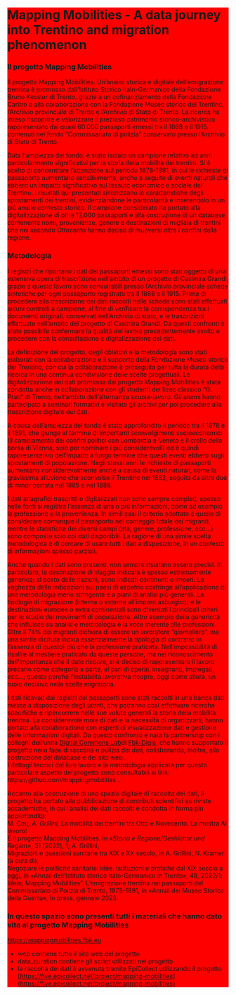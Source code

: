 <div style="background-color: red">
  
#  Mapping Mobilities  - A data journey into Trentino and migration phenomenon


<h3>Il progetto Mapping Mobilities</h3>
                <p text-align: justify;>Il progetto Mapping Mobilities. Un’analisi storica e digitale dell’emigrazione trentina è promosso dall'Istituto Storico Italo-Germanico della Fondazione Bruno Kessler di Trento, grazie a un cofinanziamento della Fondazione Caritro e alla collaborazione con la Fondazione Museo storico del Trentino, l’Archivio provinciale di Trento e l’Archivio di Stato di Trento. La ricerca ha inteso riscoprire e valorizzare il prezioso patrimonio storico-archivistico rappresentato dai quasi 60.000 passaporti emessi tra il 1868 e il 1915, contenuti nel fondo “Commissariato di polizia” conservato presso l’Archivio di Stato di Trento.</p>
<p>Data l'ampiezza del fondo, è stato isolato un campione relativo ad anni particolarmente significativi per la storia della mobilità dei trentini. Si è scelto di concentrare l’attenzione sul periodo 1878-1891, in cui le richieste di passaporto aumentano sensibilmente, anche a seguito di eventi naturali che ebbero un impatto significativo sul tessuto economico e sociale del Trentino. I risultati qui presentati sintetizzano le caratteristiche degli spostamenti dei trentini, evidenziandone le particolarità e inserendolo in un più ampio contesto storico. Il campione considerato ha portato alla digitalizzazione di oltre 12.000 passaporti e alla costruzione di un database contenente nomi, provenienze, genere e destinazioni di migliaia di trentini che nel secondo Ottocento hanno deciso di muoversi oltre i confini della regione.</p>
                  

<h3>Metodologia</h3>
<p text-align: justify;>
I registri che riportano i dati dei passaporti emessi sono stati oggetto di una estensiva opera di trascrizione nell’ambito di un progetto di Casimira Grandi, grazie a questo lavoro sono consultabili presso l’Archivio provinciale schede sintetiche per ogni passaporto registrato tra il 1868 e il 1915. Prima di procedere alla trascrizione dei dati raccolti nelle schede sono stati effettuati alcuni controlli a campione, al fine di verificare la corrispondenza tra i documenti originali, conservati nell’Archivio di stato, e le trascrizioni effettuate nell’ambito del progetto di Casimira Grandi. Da questi confronti è stato possibile confermare la qualità del lavoro precedentemente svolto e procedere con la consultazione e digitalizzazione dei dati.</p>
<p text-align: justify;>La definizione del progetto, degli obiettivi e la metodologia sono stati elaborati con la collaborazione e il supporto della Fondazione Museo storico del Trentino, con cui la collaborazione è proseguita per tutta la durata della ricerca in una continua condivisione delle scelte progettuali. La digitalizzazione dei dati promossa dal progetto Mapping Mobilities è stata condotta anche in collaborazione con gli studenti del liceo classico “G. Prati” di Trento, nell’ambito dell’alternanza scuola-lavoro. Gli alunni hanno partecipato a seminari formativi e visitato gli archivi per poi procedere alla trascrizione digitale dei dati.
</p>
<p text-align: justify;>A causa dell’ampiezza del fondo è stato approfondito il periodo tra il 1878 e il 1891, che giunge al termine di importanti sconvolgimenti socioeconomici (il cambiamento dei confini politici con Lombardia e Veneto e il crollo della borsa di Vienna, solo per nominare i più considerevoli) ed è quindi rappresentativo dell’impatto a lungo termine che questi eventi ebbero sugli spostamenti di popolazione. Negli stessi anni le richieste di passaporti aumentano considerevolmente anche a causa di eventi naturali, come la gravissima alluvione che sconvolse il Trentino nel 1882, seguita da altre due di minor portata nel 1885 e nel 1888.
</p><p>
I dati anagrafici trascritti e digitalizzati non sono sempre completi; spesso nelle fonti si registra l’assenza di una o più informazioni, come ad esempio la professione o la provenienza. In simili casi il criterio adottato è quello di considerare comunque il passaporto nel conteggio totale dei migranti, mentre le statistiche dei diversi campi  (età, genere, professione, ecc…) sono composte solo coi dati disponibili. La ragione di una simile scelta metodologica è di cercare di usare tutti i dati a disposizione, in un contesto di informazioni spesso parziali.  </p><p>
  Anche quando i dati sono presenti, non sempre risultano essere precisi. In particolare, la destinazione di viaggio indicata è spesso estremamente generica; al posto delle nazioni, sono indicati continenti o imperi. La vaghezza delle indicazioni sui paesi di espatrio costringe all’applicazione di una metodologia meno stringente e a piani di analisi più generali. La tipologia di migrazione (interna o esterna all’impero asburgico) e le destinazioni europee o extra continentali sono diventati i principali criteri per lo studio dei movimenti di popolazione. Altro esempio della genericità che influisce su analisi e metodologia è la voce inerente alle professioni. Oltre il 74% dei migranti dichiara di essere un lavoratore “giornaliero”, ma una simile dicitura indica essenzialmente la tipologia di contratto (o l’assenza di questo) più che la professione praticata. Nell’impossibilità di risalire al mestiere praticato da queste persone, ma nel riconoscimento dell’importanza che il dato ricopre, si è deciso di rappresentare il lavoro precario come categoria a parte, al pari di operai, insegnanti, impiegati, ecc…; questo perché l’instabilità lavorativa ricopre, oggi come allora, un ruolo decisivo nella scelta migratoria.
  </p>
<p text-align: justify;>I dati ricavati dai registri dei passaporti sono stati raccolti in una banca dati messa a disposizione degli utenti, che potranno così effettuare ricerche specifiche e ripercorrere nelle sue volute generali la storia della mobilità trentina. La considerevole mole di dati e la necessità di organizzarli, hanno portato alla collaborazione con esperti di visualizzazione dati e gestione delle informazioni digitali. Da questo confronto è nata la partnership con i colleghi dell’unità <a href="https://dcl.fbk.eu">Digital Commons Lab</a>di <a href="https://digis.fbk.eu">Fbk-Digis</a>, che hanno supportato il progetto nella fase di raccolta e pulizia dei dati, collaborando, inoltre, alla costruzione del database e del sito web.<br/>I dettagli tecnici del loro lavoro e la metodologia applicata per questo particolare aspetto del progetto sono consultabili al link: https://github.com/mappingmobilities .
</p>
<p text-align: justify;>Accanto alla costruzione di uno spazio digitale di raccolta dei dati, il progetto ha portato alla pubblicazione di contributi scientifici su riviste accademiche, in cui l’analisi dei dati raccolti è condotta in forma più approfondita:<br/>
<i>M. Cau, A. Grillini,</i> La mobilità dei trentini tra Otto e Novecento. La mostra Al lavoro!<br/> E il progetto Mapping Mobilities, in <i>«Storia e Regione/Geshichte und Region»</i>, 31 (2022), 1; A. Grillini,<br/>Migrazioni e questioni sanitarie tra XIX e XX secolo, in A. Grillini, N. Kramer (a cura di), <br/>Negoziare le politiche sanitarie: idee, istituzioni e pratiche dal XIX secolo a oggi, in «Annali dell’Istituto storico Italo-Germanico in Trento», 48, 2022/1;<br/> Idem, Mapping Mobilities”. L’emigrazione trentina nei passaporti del Commissariato di Polizia di Trento, 1878-1891, in «Annali del Museo Storico della Guerra», in press, gennaio 2023.</p>


<h3>In questo spazio sono presenti tutti i materiali che hanno dato vita al progetto Mapping Mobilities</h3>

https://mappingmobilities.fbk.eu

- web
contiene tutto il sito web del progetto
- data_curation
contiene gli script utilizzati nel progetto
- la raccolta dei dati è avvenuta tramite EpiCollect utilizzando il progetto [https://five.epicollect.net/project/mapping-mobilities](https://five.epicollect.net/project/mapping-mobilities)
  
</div>
